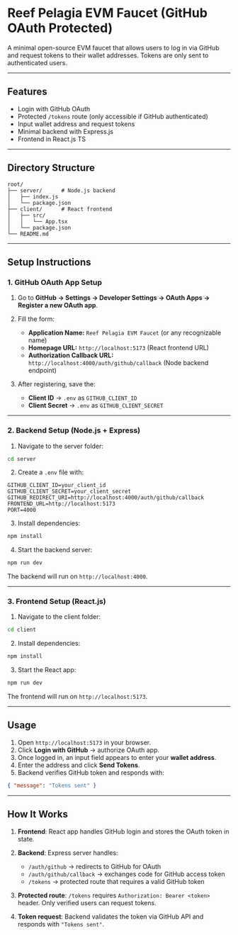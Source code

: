 # Reef Pelagia EVM Faucet (GitHub OAuth Protected)

A minimal open-source EVM faucet that allows users to log in via GitHub and request tokens to their wallet addresses. Tokens are only sent to authenticated users.

---

## **Features**

* Login with GitHub OAuth
* Protected `/tokens` route (only accessible if GitHub authenticated)
* Input wallet address and request tokens
* Minimal backend with Express.js
* Frontend in React.js TS

---

## **Directory Structure**

```
root/
├── server/      # Node.js backend
│   ├── index.js
│   └── package.json
├── client/      # React frontend
│   ├── src/
│   │   └── App.tsx
│   └── package.json
└── README.md
```

---

## **Setup Instructions**

### **1. GitHub OAuth App Setup**

1. Go to **GitHub → Settings → Developer Settings → OAuth Apps → Register a new OAuth app**.
2. Fill the form:

   * **Application Name:** `Reef Pelagia EVM Faucet` (or any recognizable name)
   * **Homepage URL:** `http://localhost:5173` (React frontend URL)
   * **Authorization Callback URL:** `http://localhost:4000/auth/github/callback` (Node backend endpoint)
3. After registering, save the:

   * **Client ID** → `.env` as `GITHUB_CLIENT_ID`
   * **Client Secret** → `.env` as `GITHUB_CLIENT_SECRET`

---

### **2. Backend Setup (Node.js + Express)**

1. Navigate to the server folder:

```bash
cd server
```

2. Create a `.env` file with:

```env
GITHUB_CLIENT_ID=your_client_id
GITHUB_CLIENT_SECRET=your_client_secret
GITHUB_REDIRECT_URI=http://localhost:4000/auth/github/callback
FRONTEND_URL=http://localhost:5173
PORT=4000
```

3. Install dependencies:

```bash
npm install
```

4. Start the backend server:

```bash
npm run dev
```

The backend will run on `http://localhost:4000`.

---

### **3. Frontend Setup (React.js)**

1. Navigate to the client folder:

```bash
cd client
```

2. Install dependencies:

```bash
npm install
```

3. Start the React app:

```bash
npm run dev
```

The frontend will run on `http://localhost:5173`.

---

## **Usage**

1. Open `http://localhost:5173` in your browser.
2. Click **Login with GitHub** → authorize OAuth app.
3. Once logged in, an input field appears to enter your **wallet address**.
4. Enter the address and click **Send Tokens**.
5. Backend verifies GitHub token and responds with:

```json
{ "message": "Tokens sent" }
```

---

## **How It Works**

1. **Frontend**: React app handles GitHub login and stores the OAuth token in state.
2. **Backend**: Express server handles:

   * `/auth/github` → redirects to GitHub for OAuth
   * `/auth/github/callback` → exchanges code for GitHub access token
   * `/tokens` → protected route that requires a valid GitHub token
3. **Protected route**: `/tokens` requires `Authorization: Bearer <token>` header. Only verified users can request tokens.
4. **Token request**: Backend validates the token via GitHub API and responds with `"Tokens sent"`.